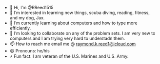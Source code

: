 - 👋 Hi, I’m @RReed1515
- 👀 I’m interested in learning new things, scuba diving, reading, fitness, and my dog, Jax.
- 🌱 I’m currently learning about computers and how to type more efficiently.
- 💞️ I’m looking to collaborate on any of the problem sets.  I am very new to computers and I am trying very hard to understadn them.
- 📫 How to reach me email me @ raymond.k.reed1@icloud.com
- 😄 Pronouns: he/his
- ⚡ Fun fact: I am veteran of the U.S. Marines and U.S. Army.

<!---
RReed1515/RReed1515 is a ✨ special ✨ repository because its `README.md` (this file) appears on your GitHub profile.
You can click the Preview link to take a look at your changes.
--->
